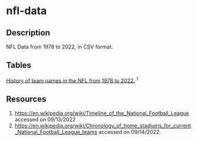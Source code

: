 # nfl-data

## Description

NFL Data from 1978 to 2022, in CSV format.

## Tables

[History of team names in the NFL from 1978 to 2022.](https://github.com/ColeBallard/nfl-data/blob/main/historical-nfl-team-names.csv) <sup>1</sup>

## Resources

1. https://en.wikipedia.org/wiki/Timeline_of_the_National_Football_League accessed on 09/13/2022
2. https://en.wikipedia.org/wiki/Chronology_of_home_stadiums_for_current_National_Football_League_teams accessed on 09/14/2022.
